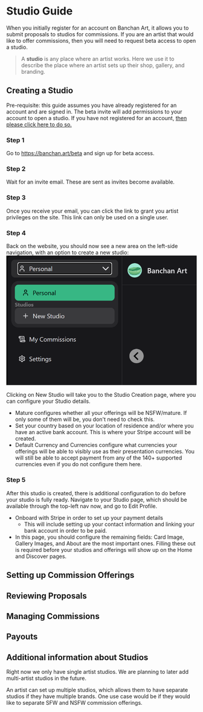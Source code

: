 # Studio Guide

When you initially register for an account on Banchan Art, it allows you to submit proposals to studios for commissions. If you are an artist that would like to offer commissions, then you will need to request beta access to open a studio.

> A **studio** is any place where an artist works. Here we use it to describe the place where an artist sets up their shop, gallery, and branding.

## Creating a Studio

Pre-requisite: this guide assumes you have already registered for an account and are signed in. The beta invite will add permissions to your account to open a studio. If you have not registered for an account, [then please click here to do so.](https://banchan.art/register)

### Step 1

Go to <https://banchan.art/beta> and sign up for beta access.

### Step 2

Wait for an invite email. These are sent as invites become available.

### Step 3

Once you receive your email, you can click the link to grant you artist privileges on the site. This link can only be used on a single user.

### Step 4

Back on the website, you should now see a new area on the left-side navigation, with an option to create a new studio:
![Image of navigation on banchan art website with new area showing option to create a new studio](assets/newstudio.png)

Clicking on New Studio will take you to the Studio Creation page, where you can configure your Studio details.

- Mature configures whether all your offerings will be NSFW/mature. If only some of them will be, you don't need to check this.
- Set your country based on your location of residence and/or where you have an active bank account. This is where your Stripe account will be created.
- Default Currency and Currencies configure what currencies your offerings will be able to visibly use as their presentation currencies. You will still be able to accept payment from any of the 140+ supported currencies even if you do not configure them here.

### Step 5

After this studio is created, there is additional configuration to do before your studio is fully ready. Navigate to your Studio page, which should be available through the top-left nav now, and go to Edit Profile.

- Onboard with Stripe in order to set up your payment details
  - This will include setting up your contact information and linking your bank account in order to be paid.
- In this page, you should configure the remaining fields: Card Image, Gallery Images, and About are the most important ones. Filling these out is required before your studios and offerings will show up on the Home and Discover pages.

## Setting up Commission Offerings

## Reviewing Proposals

## Managing Commissions

## Payouts

## Additional information about Studios

Right now we only have single artist studios. We are planning to later add multi-artist studios in the future.

An artist can set up multiple studios, which allows them to have separate studios if they have multiple brands. One use case would be if they would like to separate SFW and NSFW commission offerings.
